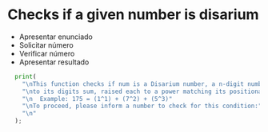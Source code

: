 # Checks if a given number is disarium

* Apresentar enunciado
* Solicitar número
* Verificar número
* Apresentar resultado

```Python
  print(
    "\nThis function checks if num is a Disarium number, a n-digit number equal"
    "\nto its digits sum, raised each to a power matching its positional place."
    "\n  Example: 175 = (1^1) + (7^2) + (5^3)"
    "\nTo proceed, please inform a number to check for this condition:"
    "\n"
  );
```
